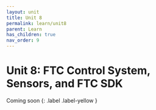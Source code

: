 ```yaml
---
layout: unit
title: Unit 8
permalink: learn/unit8
parent: Learn
has_children: true
nav_order: 9
---
```


# Unit 8: FTC Control System, Sensors, and FTC SDK

<!-- prettier-ignore-start -->

Coming soon
{: .label .label-yellow }

<!-- prettier-ignore-end -->
